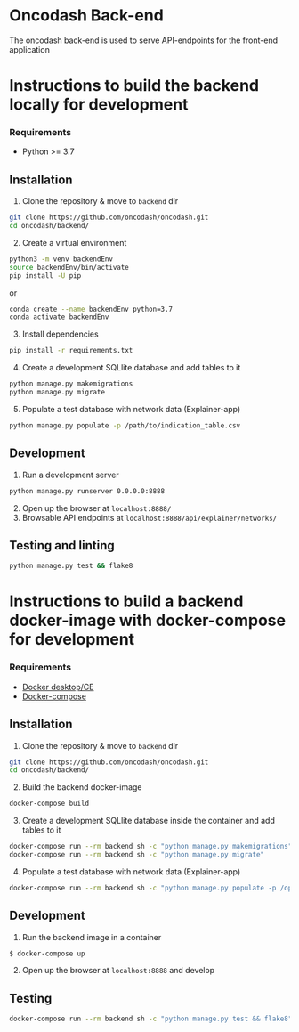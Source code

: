 # Oncodash Back-end

The oncodash back-end is used to serve API-endpoints for the front-end application

# Instructions to build the backend locally for development

### Requirements

- Python >= 3.7

## Installation

1. Clone the repository & move to `backend` dir

```sh
git clone https://github.com/oncodash/oncodash.git
cd oncodash/backend/
```

2. Create a virtual environment

```sh
python3 -m venv backendEnv
source backendEnv/bin/activate
pip install -U pip
```

or

```sh
conda create --name backendEnv python=3.7
conda activate backendEnv
```

3. Install dependencies

```sh
pip install -r requirements.txt
```

4. Create a development SQLlite database and add tables to it

```sh
python manage.py makemigrations
python manage.py migrate
```

5. Populate a test database with network data (Explainer-app)

```sh
python manage.py populate -p /path/to/indication_table.csv
```

## Development

1. Run a development server

```sh
python manage.py runserver 0.0.0.0:8888
```

2. Open up the browser at `localhost:8888/`
3. Browsable API endpoints at `localhost:8888/api/explainer/networks/`

## Testing and linting

```sh
python manage.py test && flake8
```

# Instructions to build a backend docker-image with docker-compose for development

### Requirements

- [Docker desktop/CE](https://docs.docker.com/engine/install/)
- [Docker-compose](https://docs.docker.com/compose/install/)

## Installation

1. Clone the repository & move to `backend` dir

```sh
git clone https://github.com/oncodash/oncodash.git
cd oncodash/backend/
```

2. Build the backend docker-image

```sh
docker-compose build
```

3. Create a development SQLlite database inside the container and add tables to it

```sh
docker-compose run --rm backend sh -c "python manage.py makemigrations"
docker-compose run --rm backend sh -c "python manage.py migrate"
```

4. Populate a test database with network data (Explainer-app)

```sh
docker-compose run --rm backend sh -c "python manage.py populate -p /opt/app/path/to/indf.csv"
```

## Development

1. Run the backend image in a container

```sh
$ docker-compose up
```

2. Open up the browser at `localhost:8888` and develop

## Testing

```sh
docker-compose run --rm backend sh -c "python manage.py test && flake8"
```
